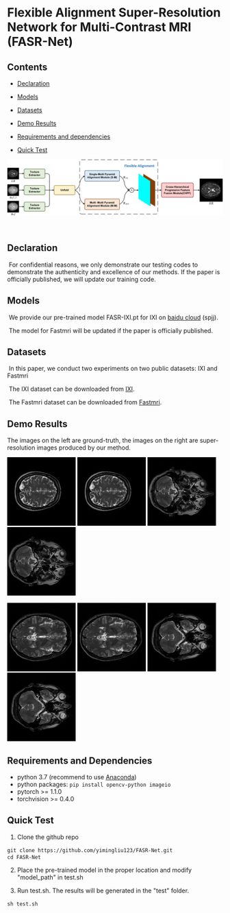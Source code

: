 # Flexible Alignment Super-Resolution Network for Multi-Contrast MRI (FASR-Net)

## Contents

- [Declaration](#Declaration)

- [Models](#Models)
- [Datasets](#Datasets)
- [Demo Results](#Demo-Results)
- [Requirements and dependencies](#Requirements-and-Dependencies)

- [Quick Test](#Quick-Test)
&nbsp;

<p align="center">
<img src='./image/overview.png'>
</p>
&nbsp;

## Declaration

​		For confidential reasons, we only demonstrate our testing codes to demonstrate the authenticity and excellence of our methods. If the paper is officially published, we will update our training code.

## Models

​	We provide our pre-trained model FASR-IXI.pt for IXI on [baidu cloud](https://pan.baidu.com/s/1fPZRYAJkd9EZB27IFj5Bkg) (spjj). 

​	The model for Fastmri will be updated if the paper is officially published.

## Datasets

​	In this paper, we conduct two experiments on two public datasets: IXI and Fastmri

​	The IXI dataset can be downloaded from [IXI](https://brain-development.org/ixi-dataset/).

​	The Fastmri dataset can be downloaded from [Fastmri](https://fastmri.org/).

## Demo Results
   The images on the left are ground-truth, the images on the right are super-resolution images produced by our method.

<img src="demo/hr/IXI002_95.png" height="160px"/> <img src="test/save_results/IXI002_95.png" height="160px"/> <img src="demo/hr/IXI013_15.png" height="160px"/> <img src="test/save_results/IXI013_15.png" height="160px"/> 

<img src="demo/hr/IXI012_45.png" height="160px"/> <img src="test/save_results/IXI012_45.png" height="160px"/> 
<img src="demo/hr/IXI012_18.png" height="160px"/> <img src="test/save_results/IXI012_18.png" height="160px"/>

## Requirements and Dependencies

* python 3.7 (recommend to use [Anaconda](https://www.anaconda.com/))
* python packages: `pip install opencv-python imageio`
* pytorch >= 1.1.0
* torchvision >= 0.4.0

## Quick Test

1.  Clone the github repo

   ```
   git clone https://github.com/yimingliu123/FASR-Net.git
   cd FASR-Net
   ```

2.  Place the pre-trained model in the proper location and modify "model_path" in test.sh

3.  Run test.sh. The results will be generated in the "test" folder.

   ```
   sh test.sh
   ```

